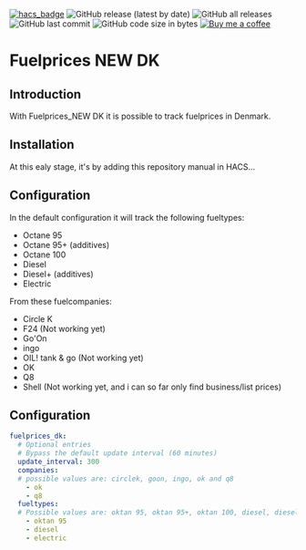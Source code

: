 [![hacs_badge](https://img.shields.io/badge/HACS-Default-41BDF5.svg)](https://github.com/hacs/integration)
![GitHub release (latest by date)](https://img.shields.io/github/v/release/J-Lindvig/Fuelprices_DK)
![GitHub all releases](https://img.shields.io/github/downloads/J-Lindvig/Fuelprices_DK/total)
![GitHub last commit](https://img.shields.io/github/last-commit/J-Lindvig/Fuelprices_DK)
![GitHub code size in bytes](https://img.shields.io/github/languages/code-size/J-Lindvig/Fuelprices_DK)
[![Buy me a coffee](https://img.shields.io/static/v1.svg?label=Buy%20me%20a%20coffee&message=🥨&color=black&logo=buy%20me%20a%20coffee&logoColor=white&labelColor=6f4e37)](https://www.buymeacoffee.com/apptoo)

# Fuelprices NEW DK
## Introduction
With Fuelprices_NEW DK it is possible to track fuelprices in Denmark.

## Installation
At this ealy stage, it's by adding this repository manual in HACS...

## Configuration
In the default configuration it will track the following fueltypes:
- Octane 95
- Octane 95+ (additives)
- Octane 100
- Diesel
- Diesel+ (additives)
- Electric

From these fuelcompanies:
- Circle K
- F24 (Not working yet)
- Go'On
- ingo
- OIL! tank & go (Not working yet)
- OK
- Q8
- Shell (Not working yet, and i can so far only find business/list prices)

## Configuration
```yaml
fuelprices_dk:
  # Optional entries
  # Bypass the default update interval (60 minutes)
  update_interval: 300
  companies:
  # possible values are: circlek, goon, ingo, ok and q8
    - ok
    - q8
  fueltypes:
  # Possible values are: oktan 95, oktan 95+, oktan 100, diesel, diesel+ and electric
    - oktan 95
    - diesel
    - electric
```
